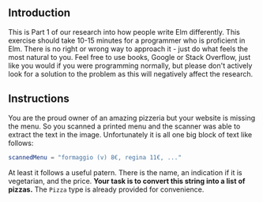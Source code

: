 ## Introduction

This is Part 1 of our research into how people write Elm differently. This exercise should take 10-15 minutes for a programmer who is proficient in Elm. There is no right or wrong way to approach it - just do what feels the most natural to you. Feel free to use books, Google or Stack Overflow, just like you would if you were programming normally, but please don't actively look for a solution to the problem as this will negatively affect the research.

## Instructions

You are the proud owner of an amazing pizzeria but your website is missing the menu.
So you scanned a printed menu and the scanner was able to extract the text in the image.
Unfortunately it is all one big block of text like follows:

```elm
scannedMenu = "formaggio (v) 8€, regina 11€, ..."
```

At least it follows a useful patern.
There is the name, an indication if it is vegetarian, and the price.
**Your task is to convert this string into a list of pizzas.**
The `Pizza` type is already provided for convenience.
